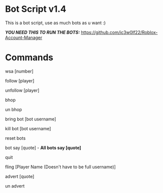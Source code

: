 # Bot Script v1.4

This is a bot script, use as much bots as u want :)

***YOU NEED THIS TO RUN THE BOTS:***
https://github.com/ic3w0lf22/Roblox-Account-Manager

# Commands

wsa [number]

follow [player]

unfollow [player]

bhop

un bhop

bring bot [bot username]

kill bot [bot username]

reset bots

bot say [quote] - **All bots say [quote]**

quit 

fling [Player Name (Doesn't have to be full username)]

advert [quote]

un advert

